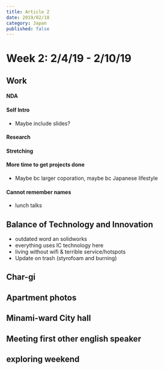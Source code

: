 ```yaml
---
title: Article 2
date: 2019/02/18
category: Japan
published: false
---
```


# Week 2: 2/4/19 - 2/10/19

## Work
#### NDA
#### Self Intro
* Maybe include slides?
#### Research
#### Stretching
#### More time to get projects done
* Maybe bc larger coporation, maybe bc Japanese lifestyle
#### Cannot remember names
* lunch talks

## Balance of Technology and Innovation
* outdated word an solidworks
* everything uses IC technology here
* living without wifi & terrible service/hotspots
* Update on trash (styrofoam and burning)

## Char-gi

## Apartment photos

## Minami-ward City hall

## Meeting first other english speaker

## exploring weekend